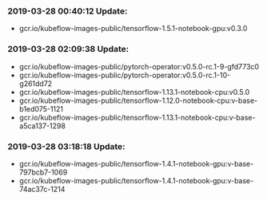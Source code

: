 ### 2019-03-28 00:40:12 Update:

- gcr.io/kubeflow-images-public/tensorflow-1.5.1-notebook-gpu:v0.3.0
### 2019-03-28 02:09:38 Update:

- gcr.io/kubeflow-images-public/pytorch-operator:v0.5.0-rc.1-9-gfd773c0
- gcr.io/kubeflow-images-public/pytorch-operator:v0.5.0-rc.1-10-g261dd72
- gcr.io/kubeflow-images-public/tensorflow-1.13.1-notebook-cpu:v0.5.0
- gcr.io/kubeflow-images-public/tensorflow-1.12.0-notebook-cpu:v-base-b1ed075-1121
- gcr.io/kubeflow-images-public/tensorflow-1.13.1-notebook-cpu:v-base-a5ca137-1298
### 2019-03-28 03:18:18 Update:

- gcr.io/kubeflow-images-public/tensorflow-1.4.1-notebook-gpu:v-base-797bcb7-1069
- gcr.io/kubeflow-images-public/tensorflow-1.4.1-notebook-gpu:v-base-74ac37c-1214
